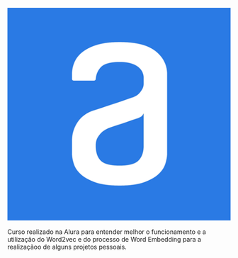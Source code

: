 <p align="center">
  <img src="https://github.com/RogerioOMDS/Alura-Word2vec-Interpretacao/blob/master/logo2.png" width="640" height="480" />
</p>

Curso realizado na Alura para entender melhor o funcionamento e a utilização do Word2vec e do processo de Word Embedding para a realizaçãoo de alguns projetos pessoais.
